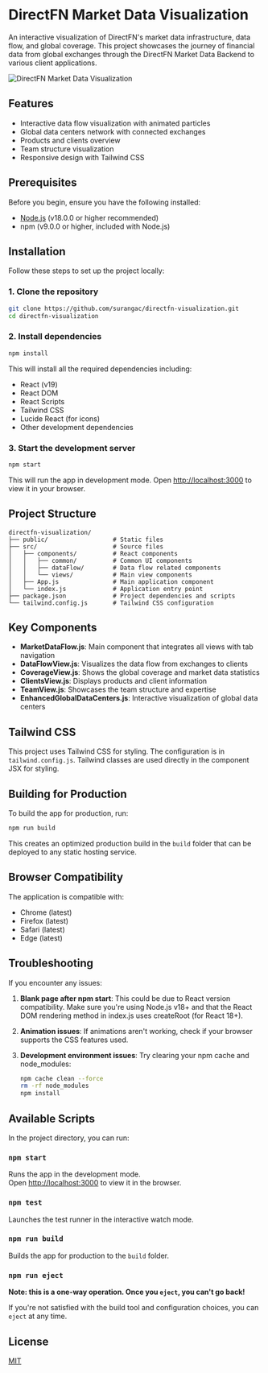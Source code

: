 # DirectFN Market Data Visualization

An interactive visualization of DirectFN's market data infrastructure, data flow, and global coverage. This project showcases the journey of financial data from global exchanges through the DirectFN Market Data Backend to various client applications.

![DirectFN Market Data Visualization](https://github.com/surangac/directfn-visualization/raw/main/public/screenshot.png)

## Features

- Interactive data flow visualization with animated particles
- Global data centers network with connected exchanges
- Products and clients overview
- Team structure visualization
- Responsive design with Tailwind CSS

## Prerequisites

Before you begin, ensure you have the following installed:
- [Node.js](https://nodejs.org/) (v18.0.0 or higher recommended)
- npm (v9.0.0 or higher, included with Node.js)

## Installation

Follow these steps to set up the project locally:

### 1. Clone the repository

```bash
git clone https://github.com/surangac/directfn-visualization.git
cd directfn-visualization
```

### 2. Install dependencies

```bash
npm install
```

This will install all the required dependencies including:
- React (v19)
- React DOM
- React Scripts
- Tailwind CSS
- Lucide React (for icons)
- Other development dependencies

### 3. Start the development server

```bash
npm start
```

This will run the app in development mode. Open [http://localhost:3000](http://localhost:3000) to view it in your browser.

## Project Structure

```
directfn-visualization/
├── public/                  # Static files
├── src/                     # Source files
│   ├── components/          # React components
│   │   ├── common/          # Common UI components
│   │   ├── dataFlow/        # Data flow related components
│   │   └── views/           # Main view components
│   ├── App.js               # Main application component
│   └── index.js             # Application entry point
├── package.json             # Project dependencies and scripts
└── tailwind.config.js       # Tailwind CSS configuration
```

## Key Components

- **MarketDataFlow.js**: Main component that integrates all views with tab navigation
- **DataFlowView.js**: Visualizes the data flow from exchanges to clients
- **CoverageView.js**: Shows the global coverage and market data statistics
- **ClientsView.js**: Displays products and client information
- **TeamView.js**: Showcases the team structure and expertise
- **EnhancedGlobalDataCenters.js**: Interactive visualization of global data centers

## Tailwind CSS

This project uses Tailwind CSS for styling. The configuration is in `tailwind.config.js`. Tailwind classes are used directly in the component JSX for styling.

## Building for Production

To build the app for production, run:

```bash
npm run build
```

This creates an optimized production build in the `build` folder that can be deployed to any static hosting service.

## Browser Compatibility

The application is compatible with:
- Chrome (latest)
- Firefox (latest)
- Safari (latest)
- Edge (latest)

## Troubleshooting

If you encounter any issues:

1. **Blank page after npm start**: This could be due to React version compatibility. Make sure you're using Node.js v18+ and that the React DOM rendering method in index.js uses createRoot (for React 18+).

2. **Animation issues**: If animations aren't working, check if your browser supports the CSS features used.

3. **Development environment issues**: Try clearing your npm cache and node_modules:
   ```bash
   npm cache clean --force
   rm -rf node_modules
   npm install
   ```

## Available Scripts

In the project directory, you can run:

### `npm start`

Runs the app in the development mode.\
Open [http://localhost:3000](http://localhost:3000) to view it in the browser.

### `npm test`

Launches the test runner in the interactive watch mode.

### `npm run build`

Builds the app for production to the `build` folder.

### `npm run eject`

**Note: this is a one-way operation. Once you `eject`, you can't go back!**

If you're not satisfied with the build tool and configuration choices, you can `eject` at any time.

## License

[MIT](LICENSE)
